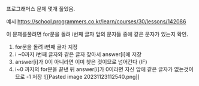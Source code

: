 프로그래머스 문제 몇개 풀었음.


예시 
https://school.programmers.co.kr/learn/courses/30/lessons/142086

이 문제를풀려면 
for문을 돌려 i번째 글자 앞의 문자들 중에 같은 문자가 있는지 확인.

1. for문을 돌려 i번째 글자 지정
2. i ~0까지 i번째 글자와 같은 글자 찾아서 answer[i]에 저장
3. answer[i]가 0이 아니라면 이미 찾은 것이므로 넘어간다 (IF)
4. i~0 까지의 for문을 끝낸 뒤 answer[i]가 0이라면 자신 앞에 같은 글자가 없는것이므로 -1 저장
![[Pasted image 20231123112540.png]]